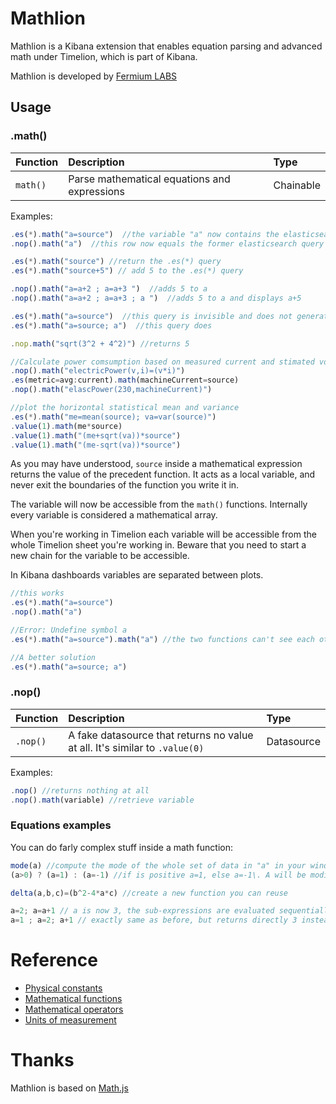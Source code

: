 # Mathlion

Mathlion is a Kibana extension that enables equation parsing and advanced math under Timelion, which is part of Kibana.

Mathlion is developed by [Fermium LABS](https://fermiumlabs.com/)

## Usage

### .math()

Function | Description                                  | Type
:------- | :------------------------------------------- | :--------
`math()` | Parse mathematical equations and expressions | Chainable

Examples:

```js
.es(*).math("a=source")  //the variable "a" now contains the elasticsearch query.
.nop().math("a")  //this row now equals the former elasticsearch query

.es(*).math("source") //return the .es(*) query
.es(*).math("source+5") // add 5 to the .es(*) query

.nop().math("a=a+2 ; a=a+3 ")  //adds 5 to a
.nop().math("a=a+2 ; a=a+3 ; a ")  //adds 5 to a and displays a+5

.es(*).math("a=source")  //this query is invisible and does not generate an axis
.es(*).math("a=source; a")  //this query does

.nop.math("sqrt(3^2 + 4^2)") //returns 5

//Calculate power comsumption based on measured current and stimated voltage (in Europe)
.nop().math("electricPower(v,i)=(v*i)")
.es(metric=avg:current).math(machineCurrent=source)
.nop().math("elascPower(230,machineCurrent)")

//plot the horizontal statistical mean and variance
.es(*).math("me=mean(source); va=var(source)")
.value(1).math(me*source) 
.value(1).math("(me+sqrt(va))*source") 
.value(1).math("(me-sqrt(va))*source")

```

As you may have understood, `source` inside a mathematical expression returns the value of the precedent function. It acts as a local variable, and never exit the boundaries of the function you write it in.

The variable will now be accessible from the `math()` functions. Internally every variable is considered a mathematical array. 

When you're working in Timelion each variable will be accessible from the whole Timelion sheet you're working in. Beware that you need to start a new chain for the variable to be accessible.

In Kibana dashboards variables are separated between plots.

```js
//this works
.es(*).math("a=source") 
.nop().math("a")

//Error: Undefine symbol a
.es(*).math("a=source").math("a") //the two functions can't see each other

//A better solution
.es(*).math("a=source; a") 
```

### .nop()

Function | Description                                                                                      | Type
:------- | :----------------------------------------------------------------------------------------------- | :---------
`.nop()` | A fake datasource that returns no value at all. It's similar to `.value(0)` | Datasource

Examples:

```js
.nop() //returns nothing at all
.nop().math(variable) //retrieve variable
```

### Equations examples

You can do farly complex stuff inside a math function:

```js
mode(a) //compute the mode of the whole set of data in "a" in your window and display it as an y axis
(a>0) ? (a=1) : (a=-1) //if is positive a=1, else a=-1\. A will be modified only temporarely for this equation

delta(a,b,c)=(b^2-4*a*c) //create a new function you can reuse

a=2; a=a+1 // a is now 3, the sub-expressions are evaluated sequentially The last is the one considered in the end 
a=1 ; a=2; a+1 // exactly same as before, but returns directly 3 instead of a=3

```


# Reference

* [Physical constants](constants.md)
* [Mathematical functions](functions/index.md)
* [Mathematical operators](operators.md)
* [Units of measurement](functions.md)

# Thanks

Mathlion is based on [Math.js](http://mathjs.org)
